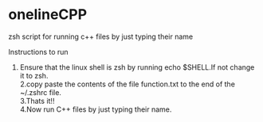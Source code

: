 # onelineCPP
zsh script for running c++ files by just typing their name

Instructions to run

1. Ensure that the linux shell is zsh by running echo $SHELL.If not change it to zsh.<br/>
2.copy paste the contents of the file function.txt to the end of the ~/.zshrc file.<br/>
3.Thats it!!<br/>
4.Now run C++ files by just typing their name.<br/>
